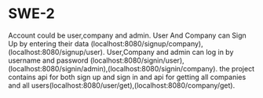 # SWE-2
Account could be user,company and admin.
User And Company can Sign Up by entering their data (localhost:8080/signup/company), (localhost:8080/signup/user).
User,Company and admin can log in by username and password (localhost:8080/signin/user),(localhost:8080/signin/admin),(localhost:8080/signin/company).
the project contains api for both sign up and sign in and api for getting all companies and all users(localhost:8080/user/get),(localhost:8080/company/get).
